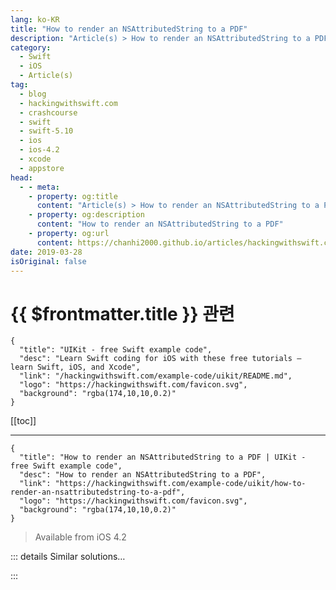 ```yaml
---
lang: ko-KR
title: "How to render an NSAttributedString to a PDF"
description: "Article(s) > How to render an NSAttributedString to a PDF"
category:
  - Swift
  - iOS
  - Article(s)
tag: 
  - blog
  - hackingwithswift.com
  - crashcourse
  - swift
  - swift-5.10
  - ios
  - ios-4.2
  - xcode
  - appstore
head:
  - - meta:
    - property: og:title
      content: "Article(s) > How to render an NSAttributedString to a PDF"
    - property: og:description
      content: "How to render an NSAttributedString to a PDF"
    - property: og:url
      content: https://chanhi2000.github.io/articles/hackingwithswift.com/example-code/uikit/how-to-render-an-nsattributedstring-to-a-pdf.html
date: 2019-03-28
isOriginal: false
---
```


# {{ $frontmatter.title }} 관련

```component VPCard
{
  "title": "UIKit - free Swift example code",
  "desc": "Learn Swift coding for iOS with these free tutorials – learn Swift, iOS, and Xcode",
  "link": "/hackingwithswift.com/example-code/uikit/README.md",
  "logo": "https://hackingwithswift.com/favicon.svg",
  "background": "rgba(174,10,10,0.2)"
}
```

[[toc]]

---

```component VPCard
{
  "title": "How to render an NSAttributedString to a PDF | UIKit - free Swift example code",
  "desc": "How to render an NSAttributedString to a PDF",
  "link": "https://hackingwithswift.com/example-code/uikit/how-to-render-an-nsattributedstring-to-a-pdf",
  "logo": "https://hackingwithswift.com/favicon.svg",
  "background": "rgba(174,10,10,0.2)"
}
```

> Available from iOS 4.2

<!-- TODO: 작성 -->

<!--
Attributed strings contain all the formatting they need to go straight to images, PDFs, and other visual output, although it does take a little setup to get a good PDF out.

First, create your attributed string:

```swift
let attributedString = NSAttributedString(string: "This is a test", attributes: [NSAttributedString.Key.foregroundColor: UIColor.red])
```

Next, wrap that inside a `UISimpleTextPrintFormatter`, which is responsible for layout out that string over as many pages as needed:

```swift
let printFormatter = UISimpleTextPrintFormatter(attributedText: attributedString)
```

You can then put that formatter inside a page renderer, telling it to start printing at page 0:

```swift
let renderer = UIPrintPageRenderer()
renderer.addPrintFormatter(printFormatter, startingAtPageAt: 0)
```

Next you need to define a few sizes: how big your paper size is, along with what margins you want.

```swift
// A4 size
let pageSize = CGSize(width: 595.2, height: 841.8)

// Use this to get US Letter size instead
// let pageSize = CGSize(width: 612, height: 792)

// create some sensible margins
let pageMargins = UIEdgeInsets(top: 72, left: 72, bottom: 72, right: 72)

// calculate the printable rect from the above two
let printableRect = CGRect(x: pageMargins.left, y: pageMargins.top, width: pageSize.width - pageMargins.left - pageMargins.right, height: pageSize.height - pageMargins.top - pageMargins.bottom)

// and here's the overall paper rectangle
let paperRect = CGRect(x: 0, y: 0, width: pageSize.width, height: pageSize.height)
```

You can now pass the paper and printable rectangles to the page renderer, like this:

```swift
renderer.setValue(NSValue(cgRect: paperRect), forKey: "paperRect")
renderer.setValue(NSValue(cgRect: printableRect), forKey: "printableRect")
```

The next step is to create an empty instance of `NSMutableData`, then ask UIKit to render into that data object:

```swift
let pdfData = NSMutableData()

UIGraphicsBeginPDFContextToData(pdfData, paperRect, nil)
renderer.prepare(forDrawingPages: NSMakeRange(0, renderer.numberOfPages))
```

Now all that remains is to render draw each page into the bounds of the PDF context, like this:

```swift
let bounds = UIGraphicsGetPDFContextBounds()

for i in 0  ..< renderer.numberOfPages {
    UIGraphicsBeginPDFPage()

    renderer.drawPage(at: i, in: bounds)
}

UIGraphicsEndPDFContext()
```

At this point your `pdfData` value contains the finished PDF, so you can write it wherever you want:

```swift
do {
    try pdfData.write(to: yourURL)
} catch {
    print(error.localizedDescription)
}
```

-->

::: details Similar solutions…

<!--
/quick-start/swiftui/how-to-render-a-swiftui-view-to-a-pdf">How to render a SwiftUI view to a PDF 
/example-code/core-graphics/how-to-render-a-pdf-to-an-image">How to render a PDF to an image 
/example-code/libraries/how-to-show-pdf-thumbnails-using-pdfthumbnailview">How to show PDF thumbnails using PDFThumbnailView 
/example-code/libraries/how-to-extract-text-from-a-pdf-using-pdfkit">How to extract text from a PDF using PDFKit 
/example-code/system/how-to-convert-html-to-an-nsattributedstring">How to convert HTML to an NSAttributedString</a>
-->

:::

